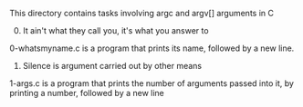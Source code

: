 This directory contains tasks involving argc and argv[] arguments in C

0. It ain't what they call you, it's what you answer to

0-whatsmyname.c is a program that prints its name, followed by a new line.

1. Silence is argument carried out by other means

1-args.c is a program that prints the number of arguments passed into it, by printing a number, followed by a new line
